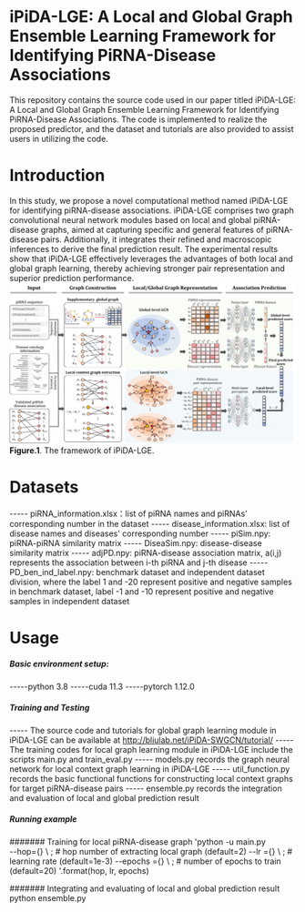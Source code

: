 # iPiDA-LGE: A Local and Global Graph Ensemble Learning Framework for Identifying PiRNA-Disease Associations

This repository contains the source code used in our paper titled iPiDA-LGE: A Local and Global Graph Ensemble Learning Framework for Identifying PiRNA-Disease Associations. The code is implemented to realize the proposed predictor, and the dataset and tutorials are also provided to assist users in utilizing the code.

# Introduction
In this study, we propose a novel computational method named iPiDA-LGE for identifying piRNA-disease associations. iPiDA-LGE comprises two graph convolutional neural network modules based on local and global piRNA-disease graphs, aimed at capturing specific and general features of piRNA-disease pairs. Additionally, it integrates their refined and macroscopic inferences to derive the final prediction result. The experimental results show that iPiDA-LGE effectively leverages the advantages of both local and global graph learning, thereby achieving stronger pair representation and superior prediction performance.
![image](https://github.com/Biohang/iPiDA-LGE/blob/main/Image/Fig1.jpg)  
**Figure.1**. The framework of iPiDA-LGE.

# Datasets 
----- piRNA_information.xlsx：list of piRNA names and piRNAs' corresponding number in the dataset 
----- disease_information.xlsx: list of disease names and diseases' corresponding number
----- piSim.npy: piRNA-piRNA similarity matrix
----- DiseaSim.npy: disease-disease similarity matrix
----- adjPD.npy: piRNA-disease association matrix, a(i,j) represents the association between i-th piRNA and j-th disease
----- PD_ben_ind_label.npy: benchmark dataset and independent dataset division, where the label 1 and -20 represent positive and negative samples in benchmark dataset, label -1 and -10 represent positive and negative samples in independent dataset

# Usage
##### Basic environment setup:  
-----python 3.8
-----cuda 11.3
-----pytorch 1.12.0

##### Training and Testing 
----- The source code and tutorials for global graph learning module in iPiDA-LGE can be available at http://bliulab.net/iPiDA-SWGCN/tutorial/
----- The training codes for local graph learning module in iPiDA-LGE include the scripts main.py and train_eval.py
----- models.py records the graph neural network for local context graph learning in iPiDA-LGE
----- util_function.py records the basic functional functions for constructing local context graphs for target piRNA-disease pairs
----- ensemble.py records the integration and evaluation of local and global prediction result


##### Running example
####### Training for local piRNA-disease graph
'python -u main.py \
            --hop={} \ ;                 # hop number of extracting local graph (default=2)
            --lr ={} \ ;                 # learning rate (default=1e-3)
            --epochs ={} \ ;          # number of epochs to train  (default=20)
            '.format(hop, lr, epochs)

####### Integrating and evaluating of local and global prediction result
python ensemble.py
